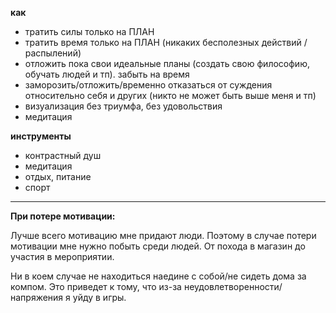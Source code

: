 **как**
- тратить силы только на ПЛАН
- тратить время только на ПЛАН (никаких бесполезных действий / распылений)
- отложить пока свои идеальные планы (создать свою философию, обучать людей и тп). забыть на время
- заморозить/отложить/временно отказаться от суждения относительно себя и других (никто не может быть выше меня и тп)
- визуализация без триумфа, без удовольствия
- медитация


**инструменты**
- контрастный душ
- медитация
- отдых, питание
- спорт

---

**При потере мотивации:**

Лучше всего мотивацию мне придают люди. Поэтому в случае потери мотивации мне нужно побыть среди людей. От похода в магазин до участия в мероприятии.

Ни в коем случае не находиться наедине с собой/не сидеть дома за компом. Это приведет к тому, что из-за неудовлетворенности/напряжения я уйду в игры.